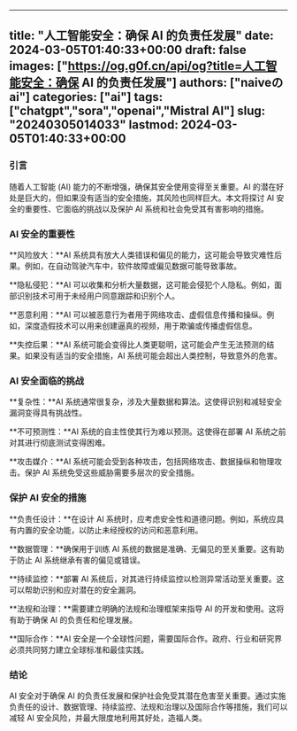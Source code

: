 
---
title: "人工智能安全：确保 AI 的负责任发展"
date: 2024-03-05T01:40:33+00:00
draft: false
images: ["https://og.g0f.cn/api/og?title=人工智能安全：确保 AI 的负责任发展"]
authors: ["naiveのai"]
categories: ["ai"]
tags: ["chatgpt","sora","openai","Mistral AI"]
slug: "20240305014033"
lastmod: 2024-03-05T01:40:33+00:00
---
### 引言

随着人工智能 (AI) 能力的不断增强，确保其安全使用变得至关重要。AI 的潜在好处是巨大的，但如果没有适当的安全措施，其风险也同样巨大。本文将探讨 AI 安全的重要性、它面临的挑战以及保护 AI 系统和社会免受其有害影响的措施。

### AI 安全的重要性

**风险放大：**AI 系统具有放大人类错误和偏见的能力，这可能会导致灾难性后果。例如，在自动驾驶汽车中，软件故障或偏见数据可能导致事故。

**隐私侵犯：**AI 可以收集和分析大量数据，这可能会侵犯个人隐私。例如，面部识别技术可用于未经用户同意跟踪和识别个人。

**恶意利用：**AI 可以被恶意行为者用于网络攻击、虚假信息传播和操纵。例如，深度造假技术可以用来创建逼真的视频，用于欺骗或传播虚假信息。

**失控后果：**AI 系统可能会变得比人类更聪明，这可能会产生无法预测的结果。如果没有适当的安全措施，AI 系统可能会超出人类控制，导致意外的危害。

### AI 安全面临的挑战

**复杂性：**AI 系统通常很复杂，涉及大量数据和算法。这使得识别和减轻安全漏洞变得具有挑战性。

**不可预测性：**AI 系统的自主性使其行为难以预测。这使得在部署 AI 系统之前对其进行彻底测试变得困难。

**攻击媒介：**AI 系统可能会受到各种攻击，包括网络攻击、数据操纵和物理攻击。保护 AI 系统免受这些威胁需要多层次的安全措施。

### 保护 AI 安全的措施

**负责任设计：**在设计 AI 系统时，应考虑安全性和道德问题。例如，系统应具有内置的安全功能，以防止未经授权的访问和恶意利用。

**数据管理：**确保用于训练 AI 系统的数据是准确、无偏见的至关重要。这有助于防止 AI 系统继承有害的偏见或错误。

**持续监控：**部署 AI 系统后，对其进行持续监控以检测异常活动至关重要。这可以帮助识别和应对潜在的安全漏洞。

**法规和治理：**需要建立明确的法规和治理框架来指导 AI 的开发和使用。这将有助于确保 AI 的负责任和伦理发展。

**国际合作：**AI 安全是一个全球性问题，需要国际合作。政府、行业和研究界必须共同努力建立全球标准和最佳实践。

### 结论

AI 安全对于确保 AI 的负责任发展和保护社会免受其潜在危害至关重要。通过实施负责任的设计、数据管理、持续监控、法规和治理以及国际合作等措施，我们可以减轻 AI 安全风险，并最大限度地利用其好处，造福人类。